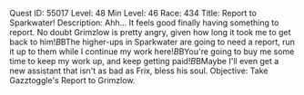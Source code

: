 Quest ID: 55017
Level: 48
Min Level: 46
Race: 434
Title: Report to Sparkwater!
Description: Ahh... It feels good finally having something to report. No doubt Grimzlow is pretty angry, given how long it took me to get back to him!$B$BThe higher-ups in Sparkwater are going to need a report, run it up to them while I continue my work here!$B$BYou're going to buy me some time to keep my work up, and keep getting paid!$B$BMaybe I'll even get a new assistant that isn't as bad as Frix, bless his soul.
Objective: Take Gazztoggle's Report to Grimzlow.
